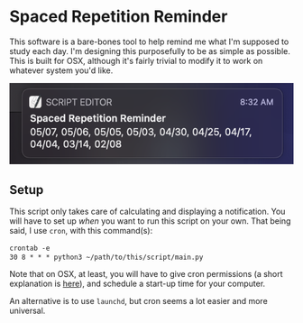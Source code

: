 # Spaced Repetition Reminder
This software is a bare-bones tool to help remind me what I'm supposed to study each day.  I'm designing this 
purposefully to be as simple as possible.  This is built for OSX, although it's fairly trivial to modify it 
to work on whatever system you'd like.  

![image](SRR%20Screenshot.png)

## Setup
This script only takes care of calculating and displaying a notification.  You will have to set up _when_ you want to
run this script on your own.  That being said, I use `cron`, with this command(s):
```shell
crontab -e
30 8 * * * python3 ~/path/to/this/script/main.py
```
Note that on OSX, at least, you will have to give cron permissions (a short explanation is 
[here](https://osxdaily.com/2020/04/27/fix-cron-permissions-macos-full-disk-access/)), and schedule a start-up time for
your computer.

An alternative is to use `launchd`, but cron seems a lot easier and more universal.  